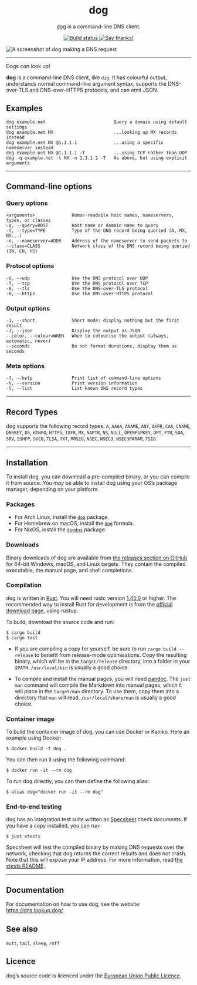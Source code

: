 <div align="center">
<h1>dog</h1>

[dog](https://dns.lookup.dog/) is a command-line DNS client.

<a href="https://travis-ci.org/github/ogham/dog">
    <img src="https://travis-ci.org/ogham/dog.svg?branch=master" alt="Build status" />
</a>

<a href="https://saythanks.io/to/ogham%40bsago.me">
    <img src="https://img.shields.io/badge/Say%20Thanks-!-1EAEDB.svg" alt="Say thanks!" />
</a>
</div>

![A screenshot of dog making a DNS request](dog-screenshot.png)

---

Dogs _can_ look up!

**dog** is a command-line DNS client, like `dig`.
It has colourful output, understands normal command-line argument syntax, supports the DNS-over-TLS and DNS-over-HTTPS protocols, and can emit JSON.

## Examples

    dog example.net                          Query a domain using default settings
    dog example.net MX                       ...looking up MX records instead
    dog example.net MX @1.1.1.1              ...using a specific nameserver instead
    dog example.net MX @1.1.1.1 -T           ...using TCP rather than UDP
    dog -q example.net -t MX -n 1.1.1.1 -T   As above, but using explicit arguments

---

## Command-line options

### Query options

    <arguments>              Human-readable host names, nameservers, types, or classes
    -q, --query=HOST         Host name or domain name to query
    -t, --type=TYPE          Type of the DNS record being queried (A, MX, NS...)
    -n, --nameserver=ADDR    Address of the nameserver to send packets to
    --class=CLASS            Network class of the DNS record being queried (IN, CH, HS)

### Protocol options

    -U, --udp                Use the DNS protocol over UDP
    -T, --tcp                Use the DNS protocol over TCP
    -S, --tls                Use the DNS-over-TLS protocol
    -H, --https              Use the DNS-over-HTTPS protocol

### Output options

    -1, --short              Short mode: display nothing but the first result
    -J, --json               Display the output as JSON
    --color, --colour=WHEN   When to colourise the output (always, automatic, never)
    --seconds                Do not format durations, display them as seconds


### Meta options

    -?, --help               Print list of command-line options
    -V, --version            Print version information
    -l, --list               List known DNS record types


---

## Record Types

dog supports the following record types: `A`, `AAAA`, `ANAME`, `ANY`, `AXFR`, `CAA`, `CNAME`, `DNSKEY`, `DS`, `HINFO`, `HTTPS`, `IXFR`, `MX`, `NAPTR`, `NS`, `NULL`, `OPENPGPKEY`, `OPT`, `PTR`, `SOA`, `SRV`, `SSHFP`, `SVCB`, `TLSA`, `TXT`, `RRSIG`, `NSEC`, `NSEC3`, `NSEC3PARAM`, `TSIG`.

---

## Installation

To install dog, you can download a pre-compiled binary, or you can compile it from source. You _may_ be able to install dog using your OS’s package manager, depending on your platform.


### Packages

- For Arch Linux, install the [`dog`](https://www.archlinux.org/packages/community/x86_64/dog/) package.
- For Homebrew on macOS, install the [`dog`](https://formulae.brew.sh/formula/dog) formula.
- For NixOS, install the [`dogdns`](https://search.nixos.org/packages?channel=unstable&show=dogdns&query=dogdns) package.


### Downloads

Binary downloads of dog are available from [the releases section on GitHub](https://github.com/ogham/dog/releases/) for 64-bit Windows, macOS, and Linux targets. They contain the compiled executable, the manual page, and shell completions.


### Compilation

dog is written in [Rust](https://www.rust-lang.org).
You will need rustc version [1.45.0](https://blog.rust-lang.org/2020/07/16/Rust-1.45.0.html) or higher.
The recommended way to install Rust for development is from the [official download page](https://www.rust-lang.org/tools/install), using rustup.

To build, download the source code and run:

    $ cargo build
    $ cargo test

- If you are compiling a copy for yourself, be sure to run `cargo build --release` to benefit from release-mode optimisations.
Copy the resulting binary, which will be in the `target/release` directory, into a folder in your `$PATH`.
`/usr/local/bin` is usually a good choice.

- To compile and install the manual pages, you will need [pandoc](https://pandoc.org/).
The `just man` command will compile the Markdown into manual pages, which it will place in the `target/man` directory.
To use them, copy them into a directory that `man` will read.
`/usr/local/share/man` is usually a good choice.


### Container image

To build the container image of dog, you can use Docker or Kaniko. Here an example using Docker:

    $ docker build -t dog .

You can then run it using the following command:

    $ docker run -it --rm dog

To run dog directly, you can then define the following alias:

    $ alias dog="docker run -it --rm dog"


### End-to-end testing

dog has an integration test suite written as [Specsheet](https://specsheet.software/) check documents.
If you have a copy installed, you can run:

    $ just xtests

Specsheet will test the compiled binary by making DNS requests over the network, checking that dog returns the correct results and does not crash.
Note that this will expose your IP address.
For more information, read [the xtests README](xtests/README.md).


---

## Documentation

For documentation on how to use dog, see the website: <https://dns.lookup.dog/>


## See also

`mutt`, `tail`, `sleep`, `roff`


## Licence

dog’s source code is licenced under the [European Union Public Licence](https://choosealicense.com/licenses/eupl-1.2/).